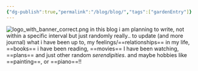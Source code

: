 ```yaml
---
{"dg-publish":true,"permalink":"/blog/blog/","tags":["gardenEntry"]}
---
```


![logo_with_banner_correct.png](/img/user/Blog/logo_with_banner_correct.png)
in this blog i am planning to write, not within a specific interval but just randomly really.. to update (and more journal) 
what i have been up to, 
my feelings/==relationships== in my life, 
==books== i have been reading, 
==movies== I have been watching, 
==plans== and just other random *serendipities*.
and maybe hobbies like ==painting==, or ==piano==!!